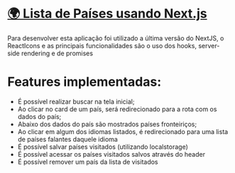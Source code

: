# [🌍 Lista de Países usando Next.js](https://codante.io/mini-projetos/lista-de-paises-nextjs)

Para desenvolver esta aplicação foi utilizado a última versão do NextJS, o ReactIcons e as principais funcionalidades são o uso dos hooks, server-side rendering e de promises

# Features implementadas:

- É possível realizar buscar na tela inicial;
- Ao clicar no card de um país, será redirecionado para a rota com os dados do país;
- Abaixo dos dados do país são mostrados países fronteiriços;
- Ao clicar em algum dos idiomas listados, é redirecionado para uma lista de países falantes daquele idioma
- É possível salvar países visitados (utilizando localstorage)
- É possível acessar os países visitados salvos através do header
- É possível remover um país da lista de visitados